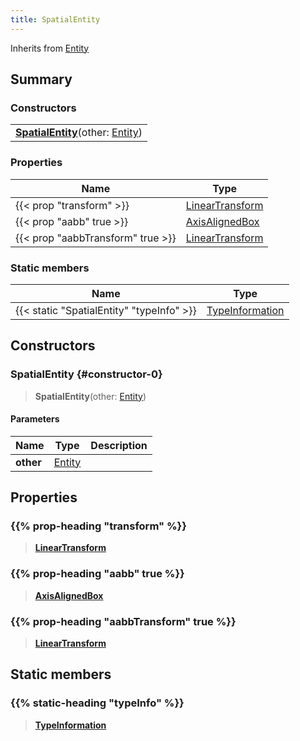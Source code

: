 ```yaml
---
title: SpatialEntity
---
```


Inherits from [Entity](/vext/ref/shared/type/entity)

## Summary

### Constructors

|  |
| --- |
| **[SpatialEntity](#constructor-0)**(other: [Entity](/vext/ref/shared/type/entity)) |

### Properties

| Name | Type |
| ---- | ---- |
| {{< prop "transform" >}} | [LinearTransform](/vext/ref/shared/type/lineartransform) |
| {{< prop "aabb" true >}} | [AxisAlignedBox](/vext/ref/shared/type/axisalignedbox) |
| {{< prop "aabbTransform" true >}} | [LinearTransform](/vext/ref/shared/type/lineartransform) |

### Static members

| Name | Type |
| ---- | ---- |
| {{< static "SpatialEntity" "typeInfo" >}} | [TypeInformation](/vext/ref/shared/type/typeinformation) |

## Constructors

### SpatialEntity {#constructor-0}

> **SpatialEntity**(other: [Entity](/vext/ref/shared/type/entity))

#### Parameters

| Name | Type | Description |
| ---- | ---- | ----------- |
| **other** | [Entity](/vext/ref/shared/type/entity) |  |

## Properties

### {{% prop-heading "transform" %}}

> **[LinearTransform](/vext/ref/shared/type/lineartransform)**

### {{% prop-heading "aabb" true %}}

> **[AxisAlignedBox](/vext/ref/shared/type/axisalignedbox)**

### {{% prop-heading "aabbTransform" true %}}

> **[LinearTransform](/vext/ref/shared/type/lineartransform)**

## Static members

### {{% static-heading "typeInfo" %}}

> **[TypeInformation](/vext/ref/shared/type/typeinformation)**

